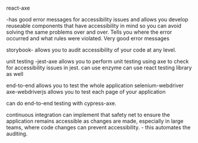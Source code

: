 react-axe 


-has good error messages for accessibility issues and allows you develop reuseable components that have accessibility in mind so you can avoid solving the same problems over and over.  Tells you where the error occurred and what rules were violated.  Very good error messages

storybook-
allows you to audit accessibility of your code at any level.

unit testing
-jest-axe
allows you to perform unit testing using axe to check for accessibility issues in jest.
can use enzyme 
can use react testing library as well

end-to-end allows you to test the whole application
selenium-webdriver
axe-webdriverjs
allows you to test each page of your application

can do end-to-end testing with cypress-axe.

continuous integration
can implement that safety net to ensure the application remains accessible as changes are made, especially in large teams, where code changes can prevent accessibility. - this automates the auditing.

